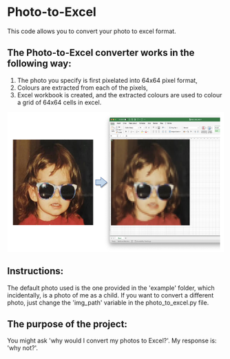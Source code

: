 # Photo-to-Excel
This code allows you to convert your photo to excel format. 

## The Photo-to-Excel converter works in the following way:
1. The photo you specify is first pixelated into 64x64 pixel format, 
2. Colours are extracted from each of the pixels,
3. Excel workbook is created, and the extracted colours are used to colour a grid of 64x64 cells in excel. 

<p align="center">
  <img src="example/output_example.png"  width="600" height="324">
</p>

## Instructions:
The default photo used is the one provided in the 'example' folder, which incidentally, is a photo of me as a child. If you want to convert a different photo, just change the 'img_path' variable in the photo_to_excel.py file. 

## The purpose of the project:
You might ask 'why would I convert my photos to Excel?'. My response is: 'why not?'.
